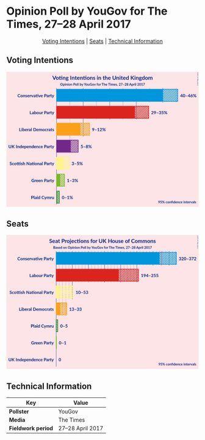 # Opinion Poll by YouGov for The Times, 27–28 April 2017

<p align="center"><a href="#voting-intentions">Voting Intentions</a> | <a href="#seats">Seats</a> | <a href="#technical-information">Technical Information</a></p>

## Voting Intentions

![Graph with voting intentions not yet produced](2017-04-28-YouGov.png "Voting Intentions")

## Seats

![Graph with seats not yet produced](2017-04-28-YouGov-seats.png "Seats")

## Technical Information

| Key | Value |
|-----|-------|
| **Pollster** | YouGov | 
| **Media** | The Times | 
| **Fieldwork period** | 27–28 April 2017 | 

